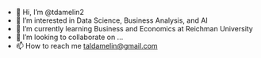 - 👋 Hi, I’m @tdamelin2
- 👀 I’m interested in Data Science, Business Analysis, and AI
- 🌱 I’m currently learning Business and Economics at Reichman University 
- 💞️ I’m looking to collaborate on ...
- 📫 How to reach me taldamelin@gmail.com

<!---
tdamelin2/tdamelin2 is a ✨ special ✨ repository because its `README.md` (this file) appears on your GitHub profile.
You can click the Preview link to take a look at your changes.
--->
